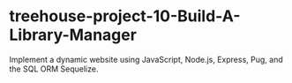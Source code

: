 # treehouse-project-10-Build-A-Library-Manager
Implement a dynamic website using JavaScript, Node.js, Express, Pug, and the SQL ORM Sequelize.
